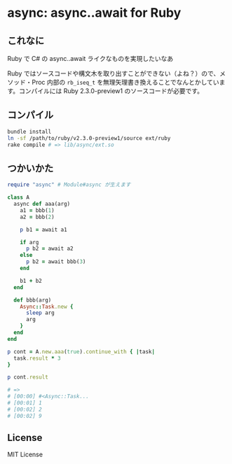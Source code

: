 # async: async..await for Ruby

## これなに
Ruby で C# の async..await ライクなものを実現したいなあ

Ruby ではソースコードや構文木を取り出すことができない（よね？）ので、メソッド・Proc 内部の `rb_iseq_t` を無理矢理書き換えることでなんとかしています。コンパイルには Ruby 2.3.0-preview1 のソースコードが必要です。

## コンパイル
```sh
bundle install
ln -sf /path/to/ruby/v2.3.0-preview1/source ext/ruby
rake compile # => lib/async/ext.so
```

## つかいかた

```ruby
require "async" # Module#async が生えます

class A
  async def aaa(arg)
    a1 = bbb(1)
    a2 = bbb(2)

    p b1 = await a1

    if arg
      p b2 = await a2
    else
      p b2 = await bbb(3)
    end

    b1 + b2
  end

  def bbb(arg)
    Async::Task.new {
      sleep arg
      arg
    }
  end
end

p cont = A.new.aaa(true).continue_with { |task|
  task.result * 3
}

p cont.result

# =>
# [00:00] #<Async::Task...
# [00:01] 1
# [00:02] 2
# [00:02] 9

```

## License
MIT License
